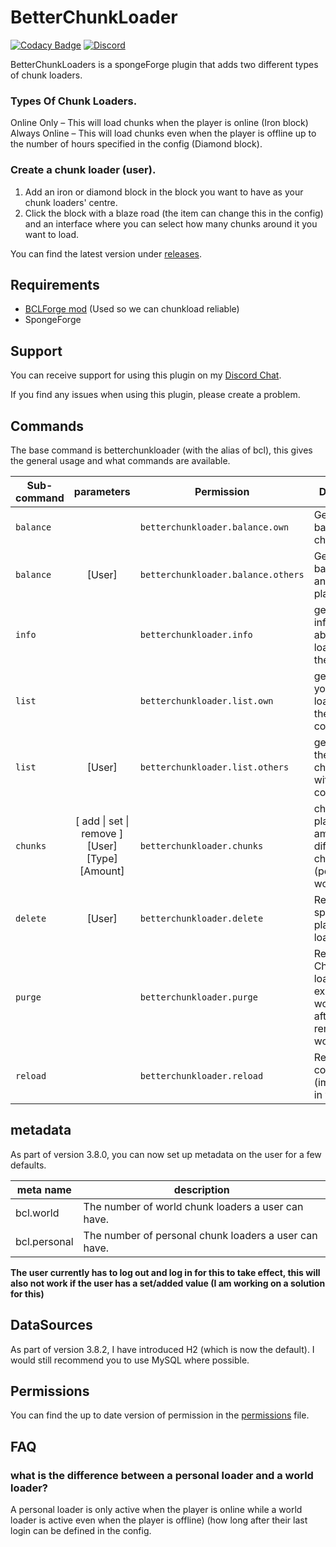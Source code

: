 # BetterChunkLoader
[![Codacy Badge][CodacyImg]][codacyLink]
[![Discord][discordImg]][discordLink]

BetterChunkLoaders is a spongeForge plugin that adds two different types of chunk loaders.

### Types Of Chunk Loaders.
Online Only – This will load chunks when the player is online (Iron block) 
Always Online – This will load chunks even when the player is offline up to the number of hours specified in the config (Diamond block).

### Create a chunk loader (user).
1. Add an iron or diamond block in the block you want to have as your chunk loaders' centre.
2. Click the block with a blaze road (the item can change this in the config) and an interface where you can select how many chunks around it you want to load.

You can find the latest version under [releases][ReleaseLink].

## Requirements 
 - [BCLForge mod][BCLForgeMod] (Used so we can chunkload reliable) 
 - SpongeForge
 
## Support
You can receive support for using this plugin on my [Discord Chat][discordLink].



If you find any issues when using this plugin, please create a problem.


## Commands
The base command is betterchunkloader (with the alias of bcl), this gives the general usage and what commands are available.

| Sub-command        | parameters           | Permission  | Description |
| ------------- |:-------------: | -----| ----- |
| `balance` |   | `betterchunkloader.balance.own` | Get your balance of chunkloaders.
| `balance` | [User]  | `betterchunkloader.balance.others` | Get your balance of  another player
| `info` |  | `betterchunkloader.info`  | get general information about chunk loaders on the server.
| `list` |  | `betterchunkloader.list.own` | get a list of your chunk loaders with the coordinates.
| `list` | [User] | `betterchunkloader.list.others` | get a list of the users chunk loaders with the coordinates.
| `chunks` | [ add \| set \| remove ] [User] [Type] [Amount] | `betterchunkloader.chunks` | change a players amount of the different chunk loaders (personal or world)
| `delete` | [User] | `betterchunkloader.delete`  | Remove the specified players chunk loaders.
| `purge` |  | `betterchunkloader.purge` | Remove Chunk loaders in not existing worlds (eg. after removing a world)
| `reload` |  | `betterchunkloader.reload` | Reloads the configuration (implemented in v.3.8.RC3) 

## metadata
As part of version 3.8.0, you can now set up metadata on the user for a few defaults.

| meta name        | description |
| ------------- | ----- |
| bcl.world | The number of world chunk loaders a user can have. |
| bcl.personal | The number of personal chunk loaders a user can have. |

**The user currently has to log out and log in for this to take effect, this will also not work if the user has a set/added value (I am working on a
 solution for this)**
 
## DataSources
As part of version 3.8.2, I have introduced H2 (which is now the default).
I would still recommend you to use MySQL where possible.

## Permissions
You can find the up to date version of permission in the [permissions][permissions] file.


## FAQ 
### what is the difference between a personal loader and a world loader? 
A personal loader is only active when the player is online while a world loader is active even when the player is offline) (how long after their last login can be defined in the config. 




[discordLink]: https://discord.gg/MD6qGAd
[discordImg]: https://img.shields.io/badge/Support-Discord-7289DA.svg
[CodacyImg]: https://api.codacy.com/project/badge/Grade/3fb6acd7449047798d24928bc94ca347
[CodacyLink]: https://www.codacy.com/app/KasperFranz/BetterChunkLoader?utm_source=github.com&utm_medium=referral&utm_content=KasperFranz/BetterChunkLoader&utm_campaign=badger
[bclForgeMod]: https://github.com/KasperFranz/BCLForgeLib
[ReleaseLink]: https://github.com/KasperFranz/BetterChunkLoader/releases
[permissions]: /src/main/java/guru/franz/mc/bcl/utils/Permission.java
